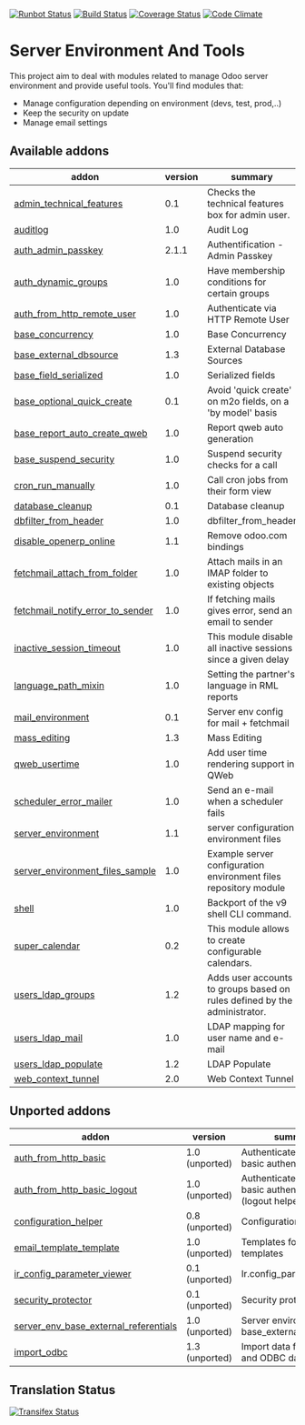 [![Runbot Status](https://runbot.odoo-community.org/runbot/badge/flat/149/8.0.svg)](https://runbot.odoo-community.org/runbot/repo/github-com-oca-server-tools-149)
[![Build Status](https://travis-ci.org/OCA/server-tools.svg?branch=8.0)](https://travis-ci.org/OCA/server-tools)
[![Coverage Status](https://coveralls.io/repos/OCA/server-tools/badge.png?branch=8.0)](https://coveralls.io/r/OCA/server-tools?branch=8.0)
[![Code Climate](https://codeclimate.com/github/OCA/server-tools/badges/gpa.svg)](https://codeclimate.com/github/OCA/server-tools)

Server Environment And Tools
============================

This project aim to deal with modules related to manage Odoo server environment and provide useful tools. You'll find modules that:

 - Manage configuration depending on environment (devs, test, prod,..)
 - Keep the security on update
 - Manage email settings

[//]: # (addons)
Available addons
----------------
addon | version | summary
--- | --- | ---
[admin_technical_features](admin_technical_features/) | 0.1 | Checks the technical features box for admin user.
[auditlog](auditlog/) | 1.0 | Audit Log
[auth_admin_passkey](auth_admin_passkey/) | 2.1.1 | Authentification - Admin Passkey
[auth_dynamic_groups](auth_dynamic_groups/) | 1.0 | Have membership conditions for certain groups
[auth_from_http_remote_user](auth_from_http_remote_user/) | 1.0 | Authenticate via HTTP Remote User
[base_concurrency](base_concurrency/) | 1.0 | Base Concurrency
[base_external_dbsource](base_external_dbsource/) | 1.3 | External Database Sources
[base_field_serialized](base_field_serialized/) | 1.0 | Serialized fields
[base_optional_quick_create](base_optional_quick_create/) | 0.1 | Avoid 'quick create' on m2o fields, on a 'by model' basis
[base_report_auto_create_qweb](base_report_auto_create_qweb/) | 1.0 | Report qweb auto generation
[base_suspend_security](base_suspend_security/) | 1.0 | Suspend security checks for a call
[cron_run_manually](cron_run_manually/) | 1.0 | Call cron jobs from their form view
[database_cleanup](database_cleanup/) | 0.1 | Database cleanup
[dbfilter_from_header](dbfilter_from_header/) | 1.0 | dbfilter_from_header
[disable_openerp_online](disable_openerp_online/) | 1.1 | Remove odoo.com bindings
[fetchmail_attach_from_folder](fetchmail_attach_from_folder/) | 1.0 | Attach mails in an IMAP folder to existing objects
[fetchmail_notify_error_to_sender](fetchmail_notify_error_to_sender/) | 1.0 | If fetching mails gives error, send an email to sender
[inactive_session_timeout](inactive_session_timeout/) | 1.0 | This module disable all inactive sessions since a given delay
[language_path_mixin](language_path_mixin/) | 1.0 | Setting the partner's language in RML reports
[mail_environment](mail_environment/) | 0.1 | Server env config for mail + fetchmail
[mass_editing](mass_editing/) | 1.3 | Mass Editing
[qweb_usertime](qweb_usertime/) | 1.0 | Add user time rendering support in QWeb
[scheduler_error_mailer](scheduler_error_mailer/) | 1.0 | Send an e-mail when a scheduler fails
[server_environment](server_environment/) | 1.1 | server configuration environment files
[server_environment_files_sample](server_environment_files_sample/) | 1.0 | Example server configuration environment files repository module
[shell](shell/) | 1.0 | Backport of the v9 shell CLI command.
[super_calendar](super_calendar/) | 0.2 | This module allows to create configurable calendars.
[users_ldap_groups](users_ldap_groups/) | 1.2 | Adds user accounts to groups based on rules defined by the administrator.
[users_ldap_mail](users_ldap_mail/) | 1.0 | LDAP mapping for user name and e-mail
[users_ldap_populate](users_ldap_populate/) | 1.2 | LDAP Populate
[web_context_tunnel](web_context_tunnel/) | 2.0 | Web Context Tunnel

Unported addons
---------------
addon | version | summary
--- | --- | ---
[auth_from_http_basic](__unported__/auth_from_http_basic/) | 1.0 (unported) | Authenticate via HTTP basic authentication
[auth_from_http_basic_logout](__unported__/auth_from_http_basic_logout/) | 1.0 (unported) | Authenticate via HTTP basic authentication (logout helper)
[configuration_helper](__unported__/configuration_helper/) | 0.8 (unported) | Configuration Helper
[email_template_template](__unported__/email_template_template/) | 1.0 (unported) | Templates for email templates
[ir_config_parameter_viewer](__unported__/ir_config_parameter_viewer/) | 0.1 (unported) | Ir.config_parameter view
[security_protector](__unported__/security_protector/) | 0.1 (unported) | Security protector
[server_env_base_external_referentials](__unported__/server_env_base_external_referentials/) | 1.0 (unported) | Server environment for base_external_referential
[import_odbc](import_odbc/) | 1.3 (unported) | Import data from SQL and ODBC data sources.

[//]: # (end addons)

Translation Status
------------------
[![Transifex Status](https://www.transifex.com/projects/p/OCA-server-tools-8-0/chart/image_png)](https://www.transifex.com/projects/p/OCA-server-tools-8-0)
